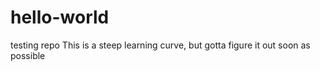 # hello-world
testing repo
This is a steep learning curve, but gotta figure it out soon as possible
